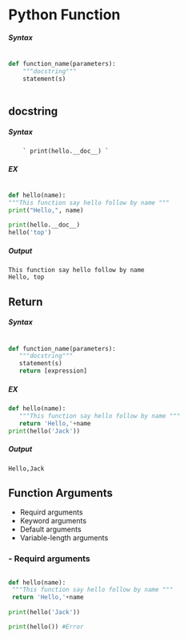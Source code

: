 # Python Function
##### Syntax
```python

def function_name(parameters):
    """docstring"""
    statement(s)
        
```

## docstring
##### Syntax
        ` print(hello.__doc__) `
 
##### EX
```python

def hello(name):
"""This function say hello follow by name """
print("Hello,", name)
    
print(hello.__doc__)
hello('top')

 ```
 ##### Output
 ```
This function say hello follow by name 
Hello, top
 ```
 ## Return
 ##### Syntax
 ```python

def function_name(parameters):
    """docstring"""
    statement(s)
    return [expression]

 ```
 ##### EX
 ```python
def hello(name):
    """This function say hello follow by name """
    return 'Hello,'+name
print(hello('Jack'))
 ```
 ##### Output
 ```
Hello,Jack
 ```
 
 ## Function Arguments
 
   - Requird arguments
   - Keyword arguments
   - Default arguments
   - Variable-length arguments
   
   ### - Requird arguments
   ```python
   
def hello(name):
    """This function say hello follow by name """
    return 'Hello,'+name
    
print(hello('Jack'))

print(hello()) #Error
   
   ```
